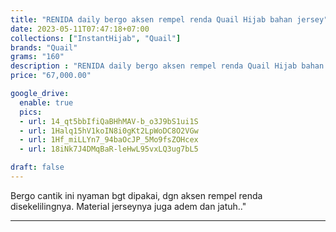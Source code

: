 ```yaml
---
title: "RENIDA daily bergo aksen rempel renda Quail Hijab bahan jersey"
date: 2023-05-11T07:47:18+07:00
collections: ["InstantHijab", "Quail"]
brands: "Quail"
grams: "160"
description : "RENIDA daily bergo aksen rempel renda Quail Hijab bahan jersey"
price: "67,000.00"

google_drive:
  enable: true
  pics:
  - url: 14_qt5bbIfiQaBHhMAV-b_o3J9bS1ui1S
  - url: 1Halq15hV1koIN8i0gKt2LpWoDC8O2VGw
  - url: 1Hf_miLLYn7_94baOcJP_5Mo9fsZOHcex
  - url: 18iNk7J4DMqBaR-leHwL95vxLQ3ug7bL5

draft: false
---
```


Bergo cantik ini nyaman bgt dipakai, dgn aksen rempel renda disekelilingnya. Material jerseynya juga adem dan jatuh.."

-----------    
 

